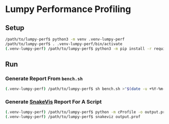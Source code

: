 # Lumpy Performance Profiling

## Setup
```sh
/path/to/lumpy-perf$ python3 -m venv .venv-lumpy-perf
/path/to/lumpy-perf$ . .venv-lumpy-perf/bin/activate
(.venv-lumpy-perf) /path/to/lumpy-perf$ python3 -m pip install -r requirements.txt
```

## Run

### Generate Report From `bench.sh`
```sh
(.venv-lumpy-perf) /path/to/lumpy-perf$ sh bench.sh >"$(date -u +%Y-%m-%d)-bench.output.txt" 2>&1 && cat "$(date -u +%Y-%m-%d)-bench.output.txt"
```

### Generate [SnakeVis](https://jiffyclub.github.io/snakeviz/) Report For A Script
```sh
(.venv-lumpy-perf) /path/to/lumpy-perf$ python -m cProfile -o output.prof "${LUMPY_HOME}/lumpy.py" <some-script>.lumpy
(.venv-lumpy-perf) /path/to/lumpy-perf$ snakeviz output.prof
```
